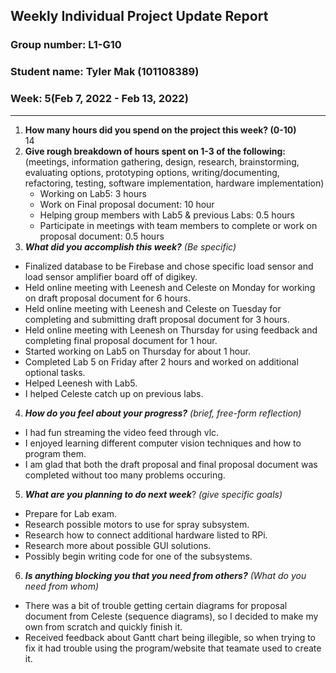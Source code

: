 ## Weekly Individual Project Update Report
### Group number: L1-G10
### Student name: Tyler Mak (101108389)
### Week: 5(Feb 7, 2022 - Feb 13, 2022)
___
1. **How many hours did you spend on the project this week? (0-10)**  
   14
2. **Give rough breakdown of hours spent on 1-3 of the following:**
   (meetings, information gathering, design, research, brainstorming, evaluating options, prototyping options, writing/documenting, refactoring, testing, software implementation, hardware implementation)  
   - Working on Lab5: 3 hours
   - Work on Final proposal document: 10 hour
   - Helping group members with Lab5 & previous Labs: 0.5 hours
   - Participate in meetings with team members to complete or work on proposal document: 0.5 hours
3. ***What did you accomplish this week?*** _(Be specific)_
  - Finalized database to be Firebase and chose specific load sensor and load sensor amplifier board off of digikey.
  - Held online meeting with Leenesh and Celeste on Monday for working on draft proposal document for 6 hours.
  - Held online meeting with Leenesh and Celeste on Tuesday for completing and submitting draft proposal document for 3 hours.
  - Held online meeting with Leenesh on Thursday for using feedback and completing final proposal document for 1 hour.
  - Started working on Lab5 on Thursday for about 1 hour.
  - Completed Lab 5 on Friday after 2 hours and worked on additional optional tasks.
  - Helped Leenesh with Lab5.
  - I helped Celeste catch up on previous labs. 
4. ***How do you feel about your progress?*** _(brief, free-form reflection)_
  - I had fun streaming the video feed through vlc.
  - I enjoyed learning different computer vision techniques and how to program them.
  - I am glad that both the draft proposal and final proposal document was completed without too many problems occuring.
5. ***What are you planning to do next week***? _(give specific goals)_
  - Prepare for Lab exam.
  - Research possible motors to use for spray subsystem.
  - Research how to connect additional hardware listed to RPi.
  - Research more about possible GUI solutions.
  - Possibly begin writing code for one of the subsystems.
6. ***Is anything blocking you that you need from others?*** _(What do you need from whom)_
  - There was a bit of trouble getting certain diagrams for proposal document from Celeste (sequence diagrams), so I decided to make my own from scratch and quickly finish it.
  - Received feedback about Gantt chart being illegible, so when trying to fix it had trouble using the program/website that teamate used to create it. 
